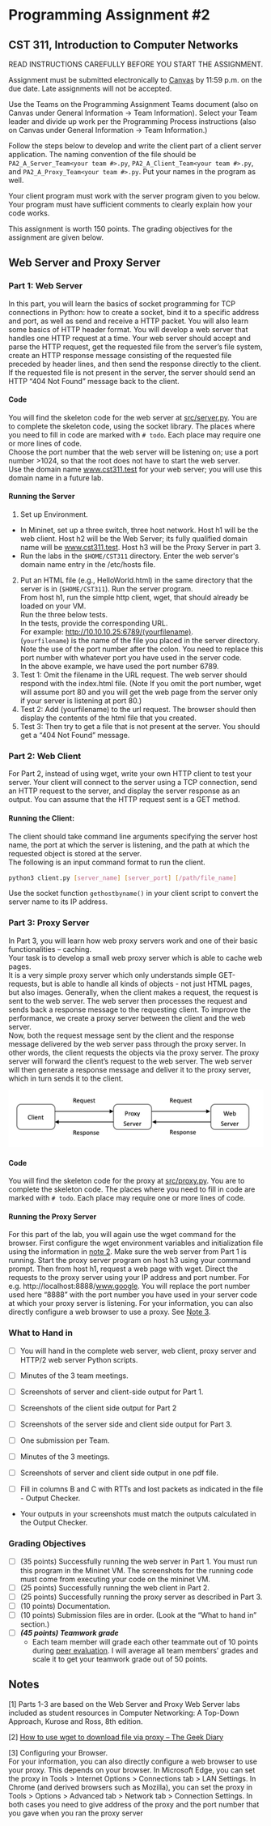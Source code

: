 # Programming Assignment #2
## CST 311, Introduction to Computer Networks

READ INSTRUCTIONS CAREFULLY BEFORE YOU START THE ASSIGNMENT.

Assignment must be submitted electronically to [Canvas](https://csumb.instructure.com/) by 11:59 p.m. on the due date.
Late assignments will not be accepted.

Use the Teams on the Programming Assignment Teams document (also on Canvas under General Information → Team Information).
Select your Team leader and divide up work per the Programming Process instructions (also on Canvas under General Information → Team Information.)

Follow the steps below to develop and write the client part of a client server application. 
The naming convention of the file should be `PA2_A_Server_Team<your team #>.py`, `PA2_A_Client_Team<your team #>.py`, and `PA2_A_Proxy_Team<your team #>.py`. 
Put your names in the program as well. 

Your client program must work with the server program given to you below. 
Your program must have sufficient comments to clearly explain how your code works.

This assignment is worth 150 points. The grading objectives for the assignment are given below.

## Web Server and Proxy Server

### Part 1: Web Server

In this part, you will learn the basics of socket programming for TCP connections in Python: how to create a socket, bind it to a specific address and port, as well as send and receive a HTTP packet. 
You will also learn some basics of HTTP header format. 
You will develop a web server that handles one HTTP request at a time. 
Your web server should accept and parse the HTTP request, get the requested file from the server’s file system, create an HTTP response message consisting of the requested file preceded by header lines, and then send the response directly to the client. 
If the requested file is not present in the server, the server should send an HTTP “404 Not Found” message back to the client.

#### Code

You will find the skeleton code for the web server at [src/server.py](src/server.py).
You are to complete the skeleton code, using the socket library. 
The places where you need to fill in code are marked with `# todo`. 
Each place may require one or more lines of code.  
Choose the port number that the web server will be listening on; use a port number >1024, so that the root does not have to start the web server.   
Use the domain name www.cst311.test for your web server; you will use this domain name in a future lab.

#### Running the Server 
1. Set up Environment.   
- In Mininet, set up a three switch, three host network.  Host h1 will be the web client.  Host h2 will be the Web Server; its fully qualified domain name will be www.cst311.test.  Host h3 will be the Proxy Server in part 3.  
- Run the labs in the `$HOME/CST311` directory.  Enter the web server's domain name entry in the /etc/hosts file.  
2. Put an HTML file (e.g., HelloWorld.html) in the same directory that the server is in (`$HOME/CST311`). 
  Run the server program.  
  From host h1, run the simple http client, wget, that should already be loaded on your VM.  
  Run the three below tests.  
  In the tests, provide the corresponding URL.  
  For example: http://10.10.10.25:6789/(yourfilename).  
  (`yourfilename`) is the name of the file you placed in the server directory.  
  Note the use of the port number after the colon. 
  You need to replace this port number with whatever port you have used in the server code.  
  In the above example, we have used the port number 6789.  
  1. Test 1:  Omit the filename in the URL request.  The web server should respond with the index.html file.  (Note If you omit the port number, wget will assume port 80 and you will get the web page from the server only if your server is listening at port 80.) 
  2. Test 2:  Add (yourfilename) to the url request. The browser should then display the contents of the html file that you created. 
  3. Test 3: Then try to get a file that is not present at the server. You should get a “404 Not Found” message.


### Part 2: Web Client

For Part 2, instead of using wget, write your own HTTP client to test your server. 
Your client will connect to the server using a TCP connection, send an HTTP request to the server, and display the server response as an output. 
You can assume that the HTTP request sent is a GET method. 

#### Running the Client:
The client should take command line arguments specifying the server host name, the port at which the server is listening, and the path at which the requested object is stored at the server.  
The following is an input command format to run the client. 
```bash
python3 client.py [server_name] [server_port] [/path/file_name]
```

Use the socket function `gethostbyname()` in your client script to convert the server name to its IP address.


### Part 3: Proxy Server

In Part 3, you will learn how web proxy servers work and one of their basic functionalities – caching.  
Your task is to develop a small web proxy server which is able to cache web pages.  
It is a very simple proxy server which only understands simple GET-requests, but is able to handle all kinds of objects - not just HTML pages, but also images. 
Generally, when the client makes a request, the request is sent to the web server. 
The web server then processes the request and sends back a response message to the requesting client. 
To  improve the performance, we create a proxy server between the client and the web server.  
Now, both the request message sent by the client and the response message delivered by the web server pass through the proxy server. 
In other words, the client requests the objects via the proxy server. 
The proxy server will forward the client’s request to the web server. 
The web server will then generate a response message and deliver it to the proxy server, which in turn sends it to the client. 

![images/web-proxy-overview.png](imgs/web-proxy-overview.png)


#### Code 

You will find the skeleton code for the proxy at [src/proxy.py](src/proxy.py).
You are to complete the skeleton code. 
The places where you need to fill in code are marked with `# todo`. Each place may require one or more lines of code.

#### Running the Proxy Server
For this part of the lab, you will again use the wget command for the browser. 
First configure the wget environment variables and initialization file using the information in [note 2](#2).
Make sure the web server from Part 1 is running.
Start the proxy server program on host h3 using your command prompt.
Then from host h1, request a web page with wget.  Direct the requests to the proxy server using your IP address and port number. 
For e.g. http://localhost:8888/www.google. 
You will replace the port number used here “8888” with the port number you have used in your server code at which your proxy server is listening. 
For your information, you can also directly configure a web browser to use a proxy. 
See [Note 3](#3). 



### What to Hand in

- [ ] You will hand in the complete web server, web client, proxy server and HTTP/2 web server Python scripts. 
- [ ] Minutes of the 3 team meetings. 
- [ ] Screenshots of server and client-side output for Part 1.  
- [ ] Screenshots of the client side output for Part 2
- [ ] Screenshots of the server side and client side output for Part 3.
- [ ] One submission per Team.

- [ ] Minutes of the 3 meetings.
- [ ] Screenshots of server and client side output in one pdf file.
- [ ] Fill in columns B and C with RTTs and lost packets as indicated in the file - Output Checker. 
- Your outputs in your screenshots must match the outputs calculated in the Output Checker.

### Grading Objectives
- [ ] (35 points) Successfully running the web server in Part 1.  You must run this program in the Mininet VM. The screenshots for the running code must come from executing your code on the mininet VM.
- [ ] (25 points) Successfully running the web client in Part 2.
- [ ] (25 points) Successfully running the proxy server as described in Part 3.
- [ ] (10 points) Documentation.
- [ ] (10 points) Submission files are in order. (Look at the “What to hand in” section.)
- [ ] ***(45 points) Teamwork grade***
  - Each team member will grade each other teammate out of 10 points during [peer evaluation](https://forms.gle/vtt31GjK9Rrerews5). 
  I will average all team members’ grades and scale it to get your teamwork grade out of 50 points. 
  
## Notes

<a id="1">[1]</a>
Parts 1-3 are based on the Web Server and Proxy Web Server labs included as student resources in Computer Networking: A Top-Down Approach, Kurose and Ross, 8th edition.


<a id="2">[2]</a>
[How to use wget to download file via proxy – The Geek Diary](https://www.thegeekdiary.com/how-to-use-wget-to-download-file-via-proxy/)

<a id="3">[3]</a>
Configuring your Browser.  
For your information, you can also directly configure a web browser to use your proxy.
This depends on your browser. 
In Microsoft Edge, you can set the proxy in Tools > Internet Options > Connections tab > LAN Settings. 
In Chrome (and derived browsers such as Mozilla), you can set the proxy in Tools > Options > Advanced tab > Network tab > Connection Settings. 
In both cases you need to give address of the proxy and the port number that you gave when you ran the proxy server

